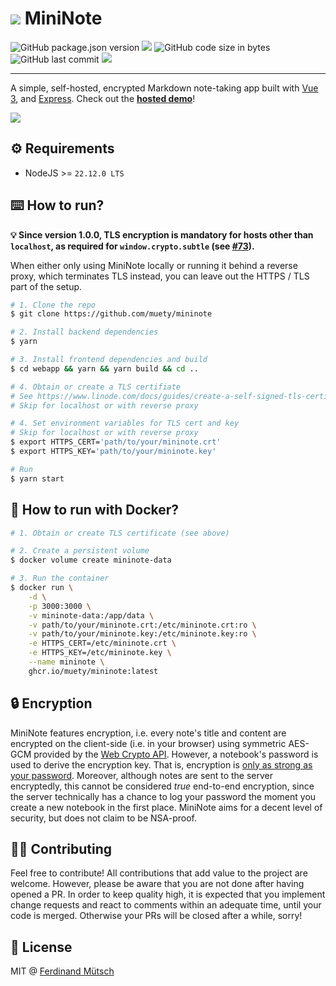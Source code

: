 # ![](webapp/public/favicon-32x32.png) MiniNote
![GitHub package.json version](https://badges.fw-web.space/github/package-json/v/muety/mininote?style=flat-square)
![](https://badges.fw-web.space/github/license/muety/mininote?style=flat-square)
![GitHub code size in bytes](https://badges.fw-web.space/github/languages/code-size/muety/mininote?style=flat-square)
![GitHub last commit](https://badges.fw-web.space/github/last-commit/muety/mininote?style=flat-square)
[![](https://badges.fw-web.space/liberapay/receives/muety.svg?logo=liberapay&style=flat-square)](https://liberapay.com/muety/)

---

A simple, self-hosted, encrypted Markdown note-taking app built with [Vue 3](https://v3.vuejs.org), and [Express](http://expressjs.com). Check out the **[hosted demo](https://apps.muetsch.io/mininote)**!

![](https://i.imgur.com/Y9TFu6w.png)


## ⚙️ Requirements
* NodeJS >= `22.12.0 LTS`

## ⌨️ How to run?
**💡 Since version 1.0.0, TLS encryption is mandatory for hosts other than `localhost`, as required for `window.crypto.subtle` (see [#73](https://github.com/muety/mininote/issues/73#issuecomment-1057782171)).**

When either only using MiniNote locally or running it behind a reverse proxy, which terminates TLS instead, you can leave out the HTTPS / TLS part of the setup. 

```bash
# 1. Clone the repo
$ git clone https://github.com/muety/mininote

# 2. Install backend dependencies
$ yarn

# 3. Install frontend dependencies and build
$ cd webapp && yarn && yarn build && cd ..

# 4. Obtain or create a TLS certifiate
# See https://www.linode.com/docs/guides/create-a-self-signed-tls-certificate/
# Skip for localhost or with reverse proxy

# 4. Set environment variables for TLS cert and key
# Skip for localhost or with reverse proxy
$ export HTTPS_CERT='path/to/your/mininote.crt'
$ export HTTPS_KEY='path/to/your/mininote.key'

# Run
$ yarn start
```

## 🐳 How to run with Docker?
```bash
# 1. Obtain or create TLS certificate (see above)

# 2. Create a persistent volume
$ docker volume create mininote-data

# 3. Run the container
$ docker run \
    -d \
    -p 3000:3000 \
    -v mininote-data:/app/data \
    -v path/to/your/mininote.crt:/etc/mininote.crt:ro \
    -v path/to/your/mininote.key:/etc/mininote.key:ro \
    -e HTTPS_CERT=/etc/mininote.crt \
    -e HTTPS_KEY=/etc/mininote.key \
    --name mininote \
    ghcr.io/muety/mininote:latest
```

## 🔒 Encryption
MiniNote features encryption, i.e. every note's title and content are encrypted on the client-side (i.e. in your browser) using symmetric AES-GCM provided by the [Web Crypto API](https://developer.mozilla.org/en-US/docs/Web/API/Web_Crypto_API). However, a notebook's password is used to derive the encryption key. That is, encryption is [only as strong as your password](https://crypto.stackexchange.com/questions/42538/is-password-based-aes-encryption-secure-at-all). Moreover, although notes are sent to the server encryptedly, this cannot be considered _true_ end-to-end encryption, since the server technically has a chance to log your password the moment you create a new notebook in the first place. MiniNote aims for a decent level of security, but does not claim to be NSA-proof. 

## 🧑‍💻 Contributing
Feel free to contribute! All contributions that add value to the project are welcome. However, please be aware that you are not done after having opened a PR. In order to keep quality high, it is expected that you implement change requests and react to comments within an adequate time, until your code is merged. Otherwise your PRs will be closed after a while, sorry!

## 📓 License
MIT @ [Ferdinand Mütsch](https://muetsch.io)
